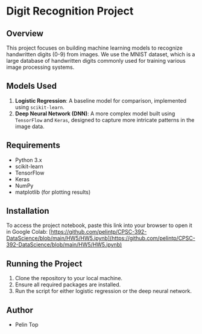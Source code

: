 # Digit Recognition Project

## Overview
This project focuses on building machine learning models to recognize handwritten digits (0-9) from images. We use the MNIST dataset, which is a large database of handwritten digits commonly used for training various image processing systems.

## Models Used
1. **Logistic Regression**: A baseline model for comparison, implemented using `scikit-learn`.
2. **Deep Neural Network (DNN)**: A more complex model built using `TensorFlow` and `Keras`, designed to capture more intricate patterns in the image data.

## Requirements
- Python 3.x
- scikit-learn
- TensorFlow
- Keras
- NumPy
- matplotlib (for plotting results)

## Installation
To access the project notebook, paste this link into your browser to open it in Google Colab:
[https://github.com/pelintp/CPSC-392-DataScience/blob/main/HW5/HW5.ipynb](https://github.com/pelintp/CPSC-392-DataScience/blob/main/HW5/HW5.ipynb)

## Running the Project
1. Clone the repository to your local machine.
2. Ensure all required packages are installed.
3. Run the script for either logistic regression or the deep neural network.

## Author
- Pelin Top
